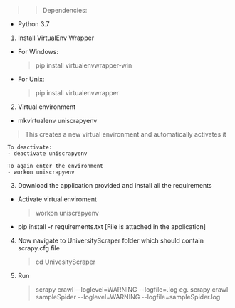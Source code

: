 >> Dependencies: 
- Python 3.7

1. Install VirtualEnv Wrapper
- For Windows:
	> pip install virtualenvwrapper-win
- For Unix:
	> pip install virtualenvwrapper

2. Virtual environment
- mkvirtualenv uniscrapyenv
> This creates a new virtual environment and automatically activates it

	To deactivate:
	- deactivate uniscrapyenv

	To again enter the environment
	- workon uniscrapyenv

3. Download the application provided and install all the requirements

- Activate virtual enviroment
	> workon uniscrapyenv

- pip install -r requirements.txt [File is attached in the application]

4. Now navigate to UniversityScraper folder which should contain scrapy.cfg file
	> cd UnivesityScraper

5. Run
	> scrapy crawl <spider-name> --loglevel=WARNING --logfile=<spider-name>.log
eg. scrapy crawl sampleSpider --loglevel=WARNING --logfile=sampleSpider.log


